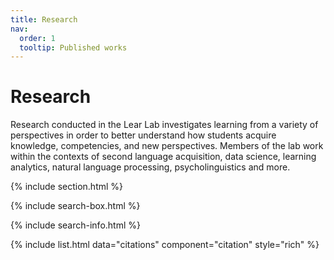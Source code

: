 ```yaml
---
title: Research
nav:
  order: 1
  tooltip: Published works
---
```


# <i class="fas fa-microscope"></i>Research

Research conducted in the Lear Lab investigates learning from a variety of perspectives in order to better understand how students acquire knowledge, competencies, and new perspectives. Members of the lab work within the contexts of second language acquisition, data science, learning analytics, natural language processing, psycholinguistics and more.

{% include section.html %}

{% include search-box.html %}

{% include search-info.html %}

{% include list.html data="citations" component="citation" style="rich" %}
